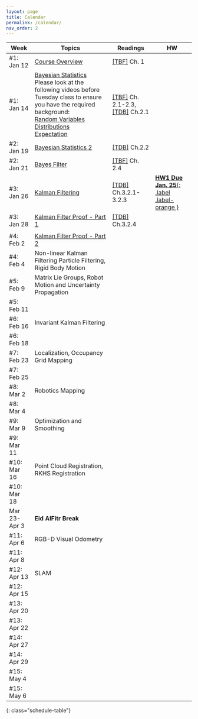 ```yaml
---
layout: page
title: Calendar
permalink: /calendar/
nav_order: 2
---
```

| Week              | Topics                                                                    | Readings | HW |
|-------------------|---------------------------------------------------------------------------|----------|----|
| #1: Jan 12     |[ Course Overview](https://kfupmedusa.sharepoint.com/:b:/r/sites/Section_242121295/Class%20Materials/Lecture%20Slides/01_12_Introduction.pdf?csf=1&web=1&e=w8iRrg)<br /> |      [[TBF]]({{site.baseurl}}/#textbooks) Ch. 1   |    |
| #1: Jan 14     |  [Bayesian Statistics](https://kfupmedusa.sharepoint.com/:b:/r/sites/Section_242121295/Class%20Materials/Lecture%20Slides/01_14_probability.pdf?csf=1&web=1&e=uJnr6K)<br />Please look at the following videos before Tuesday class to ensure you have the required background: <br />[Random Variables](https://www.youtube.com/watch?v=ijX8Xs0OaAs)<br />[Distributions](https://www.youtube.com/watch?v=X7ePpI4qgTQ)<br />[Expectation](https://www.youtube.com/watch?v=z4qv272LSKw) | [[TBF]]({{site.baseurl}}/#textbooks) Ch. 2.1-2.3, [[TDB]]({{site.baseurl}}/#textbooks) Ch.2.1 |  |
| #2: Jan 19     | [Bayesian Statistics 2](https://kfupmedusa.sharepoint.com/:b:/r/sites/Section_242121295/Class%20Materials/Lecture%20Slides/01_19_probability2.pdf?csf=1&web=1&e=6S7lJc) |[[TDB]]({{site.baseurl}}/#textbooks) Ch.2.2   |  |
| #2: Jan 21     | [Bayes Filter](https://kfupmedusa.sharepoint.com/:b:/r/sites/Section_242121295/Class%20Materials/Lecture%20Slides/01_21_bayes_filter.pdf?csf=1&web=1&e=u8RqO3)  | [[TBF]]({{site.baseurl}}/#textbooks) Ch. 2.4|  |
| #3: Jan 26  |           [Kalman Filtering](https://kfupmedusa.sharepoint.com/:b:/r/sites/Section_242121295/Class%20Materials/Lecture%20Slides/01_26_kalman_filter.pdf?csf=1&web=1&e=H56Qvo)                                                                                |    [[TDB]]({{site.baseurl}}/#textbooks) Ch.3.2.1-3.2.3       |  [**HW1 Due Jan. 25**{: .label .label-orange }]({{site.baseurl}}/hw/)   |
| #3: Jan 28      | [Kalman Filter Proof - Part 1](https://kfupmedusa.sharepoint.com/:b:/r/sites/Section_242121295/Class%20Materials/Lecture%20Slides/Kalman_Proof.pdf?csf=1&web=1&e=ZcSlZF) |  [[TDB]]({{site.baseurl}}/#textbooks) Ch.3.2.4 |  |
|       |                         			                                    |          |      |
| #4: Feb 2      | [Kalman Filter Proof - Part 2](https://kfupmedusa.sharepoint.com/:b:/r/sites/Section_242121295/Class%20Materials/Lecture%20Slides/02_02_kalman_filter_derivation.pdf?csf=1&web=1&e=o6pj8P)                                                                       |          |    |
| #4: Feb 4      | Non-linear Kalman Filtering  Particle Filtering, Rigid Body Motion  |  |  |
| #5: Feb 9     |      Matrix Lie Groups,     Robot Motion and Uncertainty Propagation                                                                    |          |    |
| #5: Feb 11      |  |  |  |
| #6: Feb 16     |       Invariant Kalman Filtering                                                                   |          |        |
| #6: Feb 18      |  |  |  |
| #7: Feb 23       |     Localization, Occupancy Grid Mapping                                                                      |          |        |
| #7: Feb 25      |  |  |  |
| #8: Mar 2      |        Robotics Mapping                                                                   |          |    |
| #8: Mar 4      |  |  |  |
| #9: Mar 9     |        Optimization and Smoothing                                                                  |          |        |
| #9: Mar 11      |  |  |  |
| #10: Mar 16    |       Point Cloud Registration, RKHS Registration                                                                    |          |        |
| #10: Mar 18      |  |  |  |
|  Mar 23-Apr 3| **Eid AlFitr Break**| | |
| #11: Apr 6 |           RGB-D Visual Odometry                                                                |          |        |
| #11: Apr 8      |  |  |  |
| #12: Apr 13      |     SLAM                                                                      |          |        |
| #12: Apr 15      |  |  |  |
| #13: Apr 20    |                                      							            |          |        |
| #13: Apr 22      |  |  |  |
| #14: Apr 27   |                                                                           |          |        |
| #14: Apr 29      |  |  |  |
| #15: May 4 | | | |
| #15: May 6      |  |  |  |
{: class="schedule-table"}
